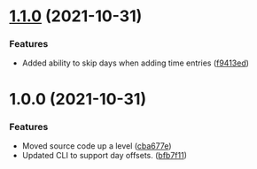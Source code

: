 # [1.1.0](https://github.com/BottlecapDave/TimesheetFiller/compare/v1.0.0...v1.1.0) (2021-10-31)


### Features

* Added ability to skip days when adding time entries ([f9413ed](https://github.com/BottlecapDave/TimesheetFiller/commit/f9413ed33778f78ee101b97e7113e6967b7cb198))

# 1.0.0 (2021-10-31)


### Features

* Moved source code up a level ([cba677e](https://github.com/BottlecapDave/TimesheetFiller/commit/cba677e12acbddbc6310f84ad404995ebdbb690d))
* Updated CLI to support day offsets. ([bfb7f11](https://github.com/BottlecapDave/TimesheetFiller/commit/bfb7f115f36c6ca1e2141ddee5d8c29b968be777))
